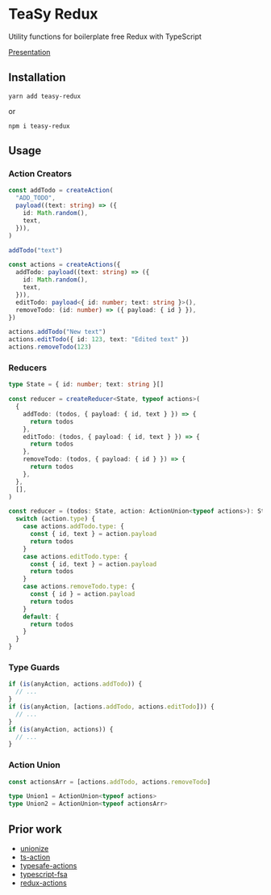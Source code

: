 # TeaSy Redux

Utility functions for boilerplate free Redux with TypeScript

[Presentation](https://gitpitch.com/wand3r/ts-redux-meetup#/)

## Installation

```
yarn add teasy-redux
```

or

```
npm i teasy-redux
```

## Usage

### Action Creators

```typescript
const addTodo = createAction(
  "ADD_TODO",
  payload((text: string) => ({
    id: Math.random(),
    text,
  })),
)

addTodo("text")

const actions = createActions({
  addTodo: payload((text: string) => ({
    id: Math.random(),
    text,
  })),
  editTodo: payload<{ id: number; text: string }>(),
  removeTodo: (id: number) => ({ payload: { id } }),
})

actions.addTodo("New text")
actions.editTodo({ id: 123, text: "Edited text" })
actions.removeTodo(123)
```

### Reducers

```typescript
type State = { id: number; text: string }[]

const reducer = createReducer<State, typeof actions>(
  {
    addTodo: (todos, { payload: { id, text } }) => {
      return todos
    },
    editTodo: (todos, { payload: { id, text } }) => {
      return todos
    },
    removeTodo: (todos, { payload: { id } }) => {
      return todos
    },
  },
  [],
)

const reducer = (todos: State, action: ActionUnion<typeof actions>): State => {
  switch (action.type) {
    case actions.addTodo.type: {
      const { id, text } = action.payload
      return todos
    }
    case actions.editTodo.type: {
      const { id, text } = action.payload
      return todos
    }
    case actions.removeTodo.type: {
      const { id } = action.payload
      return todos
    }
    default: {
      return todos
    }
  }
}
```

### Type Guards

```typescript
if (is(anyAction, actions.addTodo)) {
  // ...
}
if (is(anyAction, [actions.addTodo, actions.editTodo])) {
  // ...
}
if (is(anyAction, actions)) {
  // ...
}
```

### Action Union

```typescript
const actionsArr = [actions.addTodo, actions.removeTodo]

type Union1 = ActionUnion<typeof actions>
type Union2 = ActionUnion<typeof actionsArr>
```

## Prior work

- [unionize](https://github.com/pelotom/unionize)
- [ts-action](https://github.com/cartant/ts-action)
- [typesafe-actions](https://github.com/piotrwitek/typesafe-actions)
- [typescript-fsa](https://github.com/aikoven/typescript-fsa)
- [redux-actions](https://redux-actions.js.org/)
